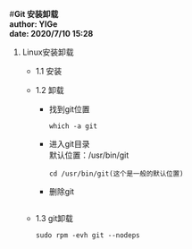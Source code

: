 #**Git 安装卸载**  
**author: YIGe**  
**date: 2020/7/10 15:28**  

1. Linux安装卸载  
    + 1.1 安装  
    
    + 1.2 卸载  
        * 找到git位置  
            ```shell script
            which -a git
            ```
        * 进入git目录  
            默认位置：/usr/bin/git  
            ```shell script
            cd /usr/bin/git(这个是一般的默认位置)
            ```
        * 删除git  
            ```shell script
            
            ```
          
    + 1.3 git卸载
        ```shell script
        sudo rpm -evh git --nodeps
        ```